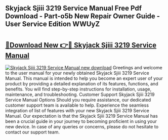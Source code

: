 ## Skyjack Sjiii 3219 Service Manual Free Pdf Download - Part-o5b New Repair Owner Guide - User Service Edition WWUyZ

# <h2><a href="http://bc45251.oget.top/?id=Skyjack+Sjiii+3219+Service+Manual">🔗Download New 👉🔴 Skyjack Sjiii 3219 Service Manual</a></h2>

[![Skyjack Sjiii 3219 Service Manual new download](https://i.imgur.com/5g1atiW.png)](http://bc45251.oget.top/?id=Skyjack+Sjiii+3219+Service+Manual)
Greetings and welcome to the user manual for your newly obtained Skyjack Sjiii 3219 Service Manual. This manual is intended to help you become an expert user of your product by providing a detailed explanation of its features, functions, and benefits. You will find step-by-step instructions for installation, usage, maintenance, and troubleshooting. Customer Support Skyjack Sjiii 3219 Service Manual Options Should you require assistance, our dedicated customer support team is available to help. Experience the seamless integration of list of features with your new Skyjack Sjiii 3219 Service Manual. Our expectation is that the Skyjack Sjiii 3219 Service Manual has been a crucial guide in your journey to becoming proficient in using your new device. In case of any queries or concerns, please do not hesitate to contact our support team.
